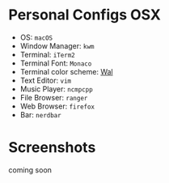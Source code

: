 # Personal Configs OSX

* OS: `macOS`
* Window Manager: `kwm`
* Terminal: `iTerm2`
* Terminal Font: `Monaco`
* Terminal color scheme: [Wal][1]
* Text Editor: `vim`
* Music Player: `ncmpcpp`
* File Browser: `ranger`
* Web Browser: `firefox`
* Bar: `nerdbar`

[1]: https://github.com/dylanaraps/wal "Wal"

# Screenshots

coming soon
